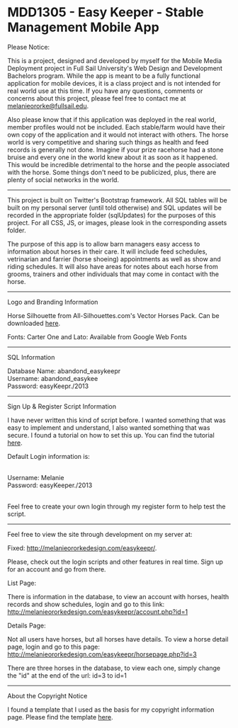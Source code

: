 MDD1305 - Easy Keeper - Stable Management Mobile App
====================================================

Please Notice:

This is a project, designed and developed by myself for the Mobile Media Deployment project in Full Sail University's Web
Design and Development Bachelors program. While the app is meant to be a fully functional application for mobile devices, it
is a class project and is not intended for real world use at this time. If you have any questions, comments or concerns 
about this project, please feel free to contact me at <a href="mailto:melanieororke@fullsail.edu">melanieororke@fullsail.edu</a>.


Also please know that if this application was deployed in the real world, member profiles would not be included. Each stable/farm would 
have their own copy of the application and it would not interact with others. The horse world is very competitive and sharing
such things as health and feed records is generally not done. Imagine if your prize racehorse had a stone bruise and every 
one in the world knew about it as soon as it happened. This would be incredible detrimental to the horse and the people
associated with the horse. Some things don't need to be publicized, plus, there are plenty of social networks in the world.

-----------------------------------------------------------------

This project is built on Twitter's Bootstrap framework. All SQL tables will be built on my personal server (until told otherwise)
and SQL updates will be recorded in the appropriate folder (sqlUpdates) for the purposes of this project. For all CSS, JS, or images, please look in the corresponding assets folder.

The purpose of this app is to allow barn managers easy access to information about horses in their care. It will include 
feed schedules, vetrinarian and farrier (horse shoeing) appointments as well as show and riding schedules. It will also
have areas for notes about each horse from grooms, trainers and other individuals that may come in contact with the horse.

------------------------------------------------------------------

Logo and Branding Information

Horse Silhouette from All-Silhouettes.com's Vector Horses Pack. Can be downloaded <a href="http://all-silhouettes.com/vector-horses/" target="blank">here</a>.

Fonts: Carter One and Lato: Available from Google Web Fonts

------------------------------------------------------------------

SQL Information

Database Name: abandond_easykeepr<br/>
Username: abandond_easykee<br/>
Password: easyKeepr./2013<br/>

------------------------------------------------------------------

Sign Up & Register Script Information

I have never written this kind of script before. I wanted something that was easy to implement
and understand, I also wanted something that was secure. I found a tutorial on how to set this up.
You can find the tutorial <a href="http://gigaspartan.com/2010/11/26/how-to-build-a-full-featured-login-system/">here</a>.

Default Login information is:<br/><br/>

Username: Melanie<br/>
Password: easyKeeper./2013<br/><br/>

Feel free to create your own login through my register form to help
test the script.

------------------------------------------------------------------

Feel free to view the site through development on my server at:

Fixed: <a href="http://melanieororkedesign.com/easykeepr/">http://melanieororkedesign.com/easykeepr/</a>.<br/>

Please, check out the login scripts and other features in real time. Sign up for an account and go from there.

List Page:

There is information in the database, to view an account with horses, health records and show schedules, login and go to this link:<br>
<a href="http://melanieororkedesign.com/easykeepr/account.php?id=1">http://melanieororkedesign.com/easykeepr/account.php?id=1</a>

Details Page:

Not all users have horses, but all horses have details. To view a horse detail page, login and go to this page:<br/>
<a href="http://melanieororkedesign.com/easykeepr/horsepage.php?id=3">http://melanieororkedesign.com/easykeepr/horsepage.php?id=3</a>

There are three horses in the database, to view each one, simply change the "id" at the end of the url: id=3 to id=1

------------------------------------------------------------------

About the Copyright Notice

I found a template that I used as the basis for my copyright information page. Please find the template
<a href="http://www.seqlegal.com/free-legal-documents/copyright-notice">here</a>.
